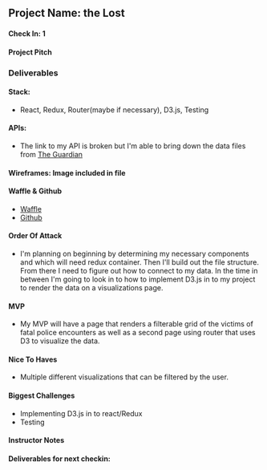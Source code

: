 ## Project Name:  the Lost

#### Check In: 1  

#### Project Pitch  

### Deliverables  

#### Stack:
- React, Redux, Router(maybe if necessary), D3.js, Testing

#### APIs:
- The link to my API is broken but I'm able to bring down the data files from [The Guardian](https://www.theguardian.com/us-news/ng-interactive/2015/jun/01/about-the-counted)

#### Wireframes: Image included in file

#### Waffle & Github
- [Waffle](https://waffle.io/tlgreg86/theLost)
- [Github](https://github.com/tlgreg86/theLost)

#### Order Of Attack

- I'm planning on beginning by determining my necessary components and which will need redux container. Then I'll build out the file structure. From there I need to figure out how to connect to my data. In the time in between I'm going to look in to how to implement D3.js in to my project to render the data on a visualizations page.

#### MVP
- My MVP will have a page that renders a filterable grid of the victims of fatal police encounters as well as a second page using router that uses D3 to visualize the data.

#### Nice To Haves
- Multiple different visualizations that can be filtered by the user.

#### Biggest Challenges
- Implementing D3.js in to react/Redux
- Testing

#### Instructor Notes

#### Deliverables for next checkin:
